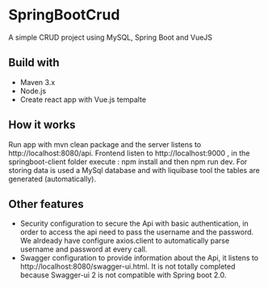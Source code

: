 # SpringBootCrud
A simple CRUD project using MySQL, Spring Boot and VueJS

## Build with
* Maven 3.x
*	Node.js
*	Create react app with Vue.js tempalte

## How it works
Run app with mvn clean package and the server listens to http://localhost:8080/api. Frontend listen to http://localhost:9000 , in the springboot-client folder execute : npm install and then npm run dev. For storing data is used a MySql database and with liquibase tool the tables are generated (automatically).

## Other features
* Security configuration to secure the Api with basic authentication, in order to access the api need to pass the username and the password.
We alrdeady have configure axios.client to automatically parse username and password at every call.
* Swagger configuration to provide information about the Api, it listens to http://localhost:8080/swagger-ui.html.
It is not totally completed because Swagger-ui 2 is not compatible with Spring boot 2.0.

